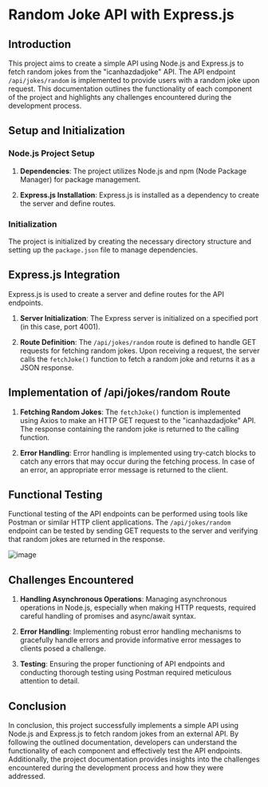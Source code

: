 # Random Joke API with Express.js

## Introduction

This project aims to create a simple API using Node.js and Express.js to fetch random jokes from the "icanhazdadjoke" API. The API endpoint `/api/jokes/random` is implemented to provide users with a random joke upon request. This documentation outlines the functionality of each component of the project and highlights any challenges encountered during the development process.

## Setup and Initialization

### Node.js Project Setup

1. **Dependencies**: The project utilizes Node.js and npm (Node Package Manager) for package management.
   
2. **Express.js Installation**: Express.js is installed as a dependency to create the server and define routes.

### Initialization

The project is initialized by creating the necessary directory structure and setting up the `package.json` file to manage dependencies.

## Express.js Integration

Express.js is used to create a server and define routes for the API endpoints.

1. **Server Initialization**: The Express server is initialized on a specified port (in this case, port 4001).

2. **Route Definition**: The `/api/jokes/random` route is defined to handle GET requests for fetching random jokes. Upon receiving a request, the server calls the `fetchJoke()` function to fetch a random joke and returns it as a JSON response.

## Implementation of /api/jokes/random Route

1. **Fetching Random Jokes**: The `fetchJoke()` function is implemented using Axios to make an HTTP GET request to the "icanhazdadjoke" API. The response containing the random joke is returned to the calling function.

2. **Error Handling**: Error handling is implemented using try-catch blocks to catch any errors that may occur during the fetching process. In case of an error, an appropriate error message is returned to the client.

## Functional Testing

Functional testing of the API endpoints can be performed using tools like Postman or similar HTTP client applications. The `/api/jokes/random` endpoint can be tested by sending GET requests to the server and verifying that random jokes are returned in the response.

![image](https://github.com/sanketmahadik191/NodeJS_Assignment/assets/125791466/a8e8d419-b893-4729-8e8a-85a85828a74a)


## Challenges Encountered

1. **Handling Asynchronous Operations**: Managing asynchronous operations in Node.js, especially when making HTTP requests, required careful handling of promises and async/await syntax.

2. **Error Handling**: Implementing robust error handling mechanisms to gracefully handle errors and provide informative error messages to clients posed a challenge.

3. **Testing**: Ensuring the proper functioning of API endpoints and conducting thorough testing using Postman required meticulous attention to detail.

## Conclusion

In conclusion, this project successfully implements a simple API using Node.js and Express.js to fetch random jokes from an external API. By following the outlined documentation, developers can understand the functionality of each component and effectively test the API endpoints. Additionally, the project documentation provides insights into the challenges encountered during the development process and how they were addressed.
